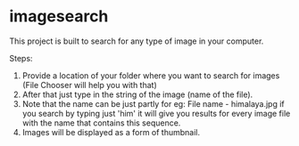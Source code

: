 # imagesearch
This project is built to search for any type of image in your computer.

Steps:
  1. Provide a location of your folder where you want to search for images (File Chooser will help you with that)
  2. After that just type in the string of the image (name of the file).
  3. Note that the name can be just partly for eg: File name - himalaya.jpg
      if you search by typing just 'him' it will give you results for every image file with the name that contains this
      sequence.
  4. Images will be displayed as a form of thumbnail.
